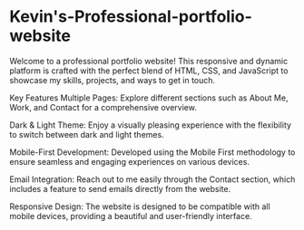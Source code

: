 # Kevin's-Professional-portfolio-website

Welcome to a professional portfolio website! This responsive and dynamic platform is crafted with the perfect blend of HTML, CSS, and JavaScript to showcase my skills, projects, and ways to get in touch.

Key Features
Multiple Pages:
Explore different sections such as About Me, Work, and Contact for a comprehensive overview.

Dark & Light Theme:
Enjoy a visually pleasing experience with the flexibility to switch between dark and light themes.

Mobile-First Development:
Developed using the Mobile First methodology to ensure seamless and engaging experiences on various devices.

Email Integration:
Reach out to me easily through the Contact section, which includes a feature to send emails directly from the website.

Responsive Design:
The website is designed to be compatible with all mobile devices, providing a beautiful and user-friendly interface.
